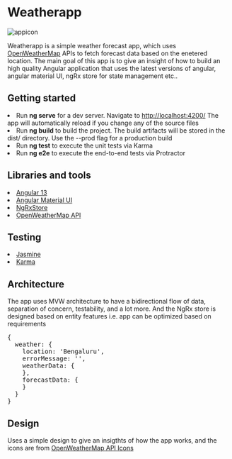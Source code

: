 # Weatherapp
![appicon](https://user-images.githubusercontent.com/22769589/68296145-f7305d80-00a4-11ea-9cbe-24b18222bfa9.png)

Weatherapp is a simple weather forecast app, which uses [OpenWeatherMap](https://openweathermap.org) APIs to fetch forecast data based on the enetered location. The main goal of this app is to give an insight of how to build an high quality Angular application that uses the latest versions of angular, angular material UI, ngRx store for state management etc..

## Getting started
<li>Run <b>ng serve</b> for a dev server. Navigate to <a href="http://localhost:4200/">http://localhost:4200/</a> The app will automatically reload if you change any of the source files</li>
<li>Run <b>ng build</b> to build the project. The build artifacts will be stored in the dist/ directory. Use the --prod flag for a production build</li>
<li>Run <b>ng test</b> to execute the unit tests via Karma</li>
<li>Run <b>ng e2e</b> to execute the end-to-end tests via Protractor</li>

## Libraries and tools
<li><a href="https://angular.io/docs">Angular 13</a></li>
<li><a href="https://material.angular.io/guide/getting-started">Angular Material UI</a></li>
<li><a href="https://ngrx.io/guide/store">NgRxStore</a></li>
<li><a href="https://openweathermap.org/api">OpenWeatherMap API</a></li>

## Testing 
<li><a href="https://jasmine.github.io/pages/getting_started.html">Jasmine</a></li>
<li><a href="https://angular.io/guide/testing">Karma</a></li>

## Architecture
The app uses MVW architecture to have a bidirectional flow of data, separation of concern, testability, and a lot more. And the NgRx store is designed based on entity features i.e. app can be optimized based on requirements 
<pre>
{ 
  weather: {
    location: 'Bengaluru',
    errorMessage: '',
    weatherData: {
    },
    forecastData: {
    }
  }
}
</pre>

## Design
Uses a simple design to give an insigthts of how the app works, and the icons are from <a href="https://openweathermap.org/api">OpenWeatherMap API Icons</a>

